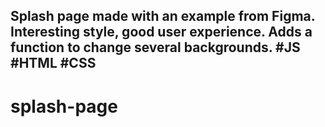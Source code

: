 ## Splash page made with an example from Figma. Interesting style, good user experience. Adds a function to change several backgrounds. #JS #HTML #CSS

# splash-page
